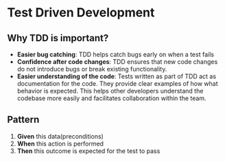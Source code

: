 # Test Driven Development
## Why TDD is important?
- **Easier bug catching**: TDD helps catch bugs early on when a test fails
- **Confidence after code changes**: TDD ensures that new code changes do not introduce bugs or break existing functionality.
- **Easier understanding of the code**: Tests written as part of TDD act as documentation for the code. They provide clear examples of how what behavior is expected. This helps other developers understand the codebase more easily and facilitates collaboration within the team.

## Pattern
1. **Given** this data(preconditions)
2. **When** this action is performed
3. **Then** this outcome is expected for the test to pass
 
